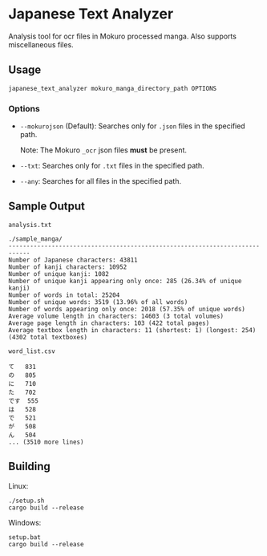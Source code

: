 # Japanese Text Analyzer

Analysis tool for ocr files in Mokuro processed manga. Also supports miscellaneous files.

## Usage

```
japanese_text_analyzer mokuro_manga_directory_path OPTIONS
```

### Options

- `--mokurojson` (Default): Searches only for `.json` files in the specified path.

    Note: The Mokuro `_ocr` json files **must** be present.

- `--txt`: Searches only for `.txt` files in the specified path.

- `--any`: Searches for all files in the specified path.

## Sample Output

`analysis.txt`
```
./sample_manga/
----------------------------------------------------------------------------
Number of Japanese characters: 43811
Number of kanji characters: 10952
Number of unique kanji: 1082
Number of unique kanji appearing only once: 285 (26.34% of unique kanji)
Number of words in total: 25204
Number of unique words: 3519 (13.96% of all words)
Number of words appearing only once: 2018 (57.35% of unique words)
Average volume length in characters: 14603 (3 total volumes)
Average page length in characters: 103 (422 total pages)
Average textbox length in characters: 11 (shortest: 1) (longest: 254) (4302 total textboxes)
```

`word_list.csv`
```
て	831
の	805
に	710
た	702
です	555
は	528
で	521
が	508
ん	504
... (3510 more lines)
```

## Building

Linux:
```
./setup.sh
cargo build --release
```

Windows:
```
setup.bat
cargo build --release
```
